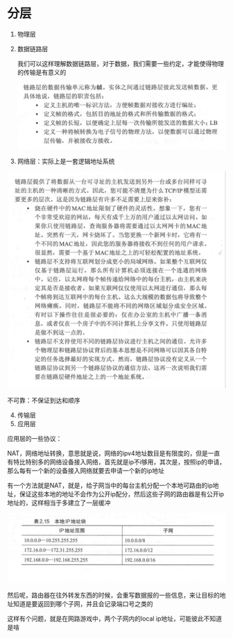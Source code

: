 # 分层

1. 物理层

2. 数据链路层

   我们可以这样理解数据链路层，对于数据，我们需要一些约定，才能使得物理的传输是有意义的

   ![image-20250602225639096](assets/image-20250602225639096.png)

3. 网络层：实际上是一套逻辑地址系统

![image-20250602230528137](assets/image-20250602230528137.png)

不可靠：不保证到达和顺序

4. 传输层
5. 应用层

应用层的一些协议：

NAT，网络地址转换，意思就是说，网络的ipv4地址数目是有限度的，但是一直有特比特别多的网络设备接入网络，首先就是ip不i够用，其次是，按照ip的申请，那么每有一个新的设备接入网络就要去申请一个新的ip地址

有一个方法就是NAT，就是，给子网当中的每台主机分配一个本地可路由的ip地址，保证这些本地的地址不会作为公开ip配分，然后这些子网的路由器是有公开ip地址的，这样相当于多建立了一层缓冲

![image-20250603191935432](assets/image-20250603191935432.png)

然后呢，路由器在往外转发东西的时候，会重写数据报的一些信息，来让目标的地址知道是要返回到哪个子网，并且会记录端口号之类的

这样有个问题，就是在网路游戏中，两个子网内的local ip地址，可能彼此不知道是啥